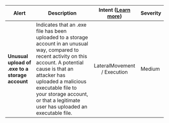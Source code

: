 |Alert|Description|Intent ([Learn more](#intentions))|Severity|
|----|----|:----:|--|
|**Unusual upload of .exe to a storage account**|Indicates that an .exe file has been uploaded to a storage account in an unusual way, compared to recent activity on this account. A potential cause is that an attacker has uploaded a malicious executable file to your storage account, or that a legitimate user has uploaded an executable file.|LateralMovement / Execution|Medium|

